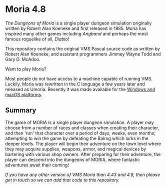 # Moria 4.8

_The Dungeons of Moria_ is a single player dungeon simulation originally
written by Robert Alan Koeneke and first released in 1985. Moria has
inspired many other games including _Angband_ and perhaps the most famous
roguelike of all, _Diablo_!

This repository contains the original VMS Pascal source code as written
by Robert Alan Koeneke, and assistant programmers Jimmey Wayne Todd and
Gary D. McAdoo.

Want to play Moria?

Most people do not have access to a machine capable of running VMS. Luckily,
Moria was rewritten in the C language a few years later and released as
Umoria. Recently it was made available for the
[Windows and macOS platforms](https://github.com/dungeons-of-moria/umoria).


## Summary

The game of MORIA is a single player dungeon simulation. A player may choose
from a number of races and classes when creating their character, and then
'run' that character over a period of days, weeks, even months; attempting to
win the game by defeating the Balrog which lurks in the deeper levels. The
player will begin their adventure on the town level where they may acquire
supplies, weapons, armor, and magical devices by bartering with various shop
owners. After preparing for their adventure, the player can descend into the
dungeons of MORIA, where fantastic adventures await their coming!


_If you have any other version of VMS Moria than 4.43 and 4.8, then please get
in touch so we can add that code to this repository._
